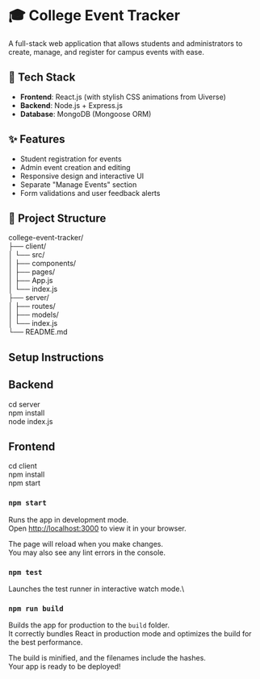 # 🎓 College Event Tracker

A full-stack web application that allows students and administrators to create, manage, and register for campus events with ease.

## 🔧 Tech Stack
- **Frontend**: React.js (with stylish CSS animations from Uiverse)
- **Backend**: Node.js + Express.js
- **Database**: MongoDB (Mongoose ORM)

## ✨ Features
- Student registration for events
- Admin event creation and editing
- Responsive design and interactive UI
- Separate "Manage Events" section
- Form validations and user feedback alerts

## 📁 Project Structure
college-event-tracker/\
├── client/\
│   └── src/\
│       ├── components/\
│       ├── pages/\
│       ├── App.js\
│       └── index.js\
├── server/\
│   ├── routes/\
│   ├── models/\
│   └── index.js\
└── README.md

## Setup Instructions
## Backend
cd server\
npm install\
node index.js

## Frontend
cd client\
npm install\
npm start


### `npm start`

Runs the app in development mode.\
Open [http://localhost:3000](http://localhost:3000) to view it in your browser.

The page will reload when you make changes.\
You may also see any lint errors in the console.

### `npm test`

Launches the test runner in interactive watch mode.\

### `npm run build`

Builds the app for production to the `build` folder.\
It correctly bundles React in production mode and optimizes the build for the best performance.

The build is minified, and the filenames include the hashes.\
Your app is ready to be deployed!



